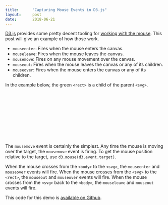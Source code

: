 ```yaml
---
title:      "Capturing Mouse Events in D3.js"
layout:     post
date:       2018-06-21
---
```


[D3.js](https://d3js.org/) provides some pretty decent tooling for [working with the mouse](https://github.com/d3/d3-selection/blob/master/README.md#handling-events). This post will give an example of how those work.

- `mouseenter`: Fires when the mouse enters the canvas.
- `mouseleave`: Fires when the mouse leaves the canvas.
- `mousemove`: Fires on any mouse movement over the canvas.
- `mouseout`: Fires when the mouse leaves the canvas or any of its children.
- `mouseover`: Fires when the mouse enters the canvas or any of its children.

In the example below, the green `<rect>` is a child of the parent `<svg>`.

<svg id="canvas"></svg> 
<script src="/assets/js/d3/5.5.0/d3.js"></script>
<script src="/assets/js/mouse-hit.js"></script>

The `mousemove` event is certainly the simplest. Any time the mouse is moving over the target, the `mousemove` event is firing. To get the mouse position relative to the target, use `d3.mouse(d3.event.target)`.

When the mouse crosses from the `<body>` to the `<svg>`, the `mouseenter` and `mouseover` events will fire. When the mouse crosses from the `<svg>` to the `<rect>`, the `mouseout` and `mouseover` events will fire. When the mouse crosses from the `<svg>` back to the `<body>`, the `mouseleave` and `mouseout` events will fire.

This code for this demo is [available on Github](https://github.com/jarrettmeyer/jarrettmeyer.github.io/blob/master/assets/js/mouse-hit.js).
